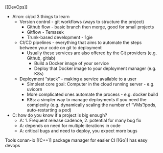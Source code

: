 [[DevOps]]

- Alron: ci/cd 3 things to learn
	- Version control - git workflows (ways to structure the project)
		- Github flow - basic branch then merge, good for small projects
		- Gitflow - Temasek
		- Trunk-based development - 1gie
	- CI/CD pipelines - everything that aims to automate the steps between your code on git to deployment
		- Usually these services are also offered by the Git providers (e.g. Github, gitlab)
			- Build a Docker image of your service
			- Deploy that Docker image to your deployment manager (e.g. K8s)
	- Deployment “stack” - making a service available to a user
		- Simplest core goal: Computer in the cloud running server - e.g. uvicorn
		- More complicated ones automate the process - e.g. docker build
		- K8s: a simpler way to manage deployments if you need the complexity (e.g. dynamically scaling the number of “VMs”/pods, auto-restarting a pod)
- C: how do you know if a project is big enough?
	- A: 1. Frequent release cadence, 2. potential for many bug fix
	- A: depends on need for multiple iterations in code
	- A: critical bugs and need to deploy, you expect more bugs

Tools
conan-io [[C++]] package manager for easier CI
[[Go]] has easy devops
